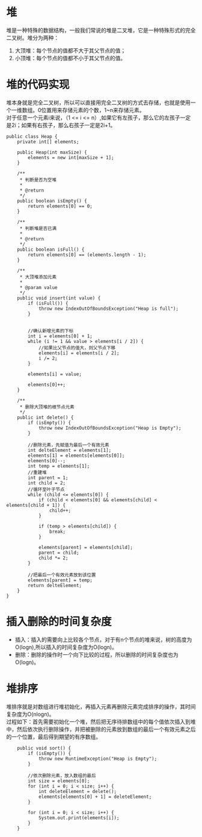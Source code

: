 # 堆 
堆是一种特殊的数据结构，一般我们常说的堆是二叉堆，它是一种特殊形式的完全二叉树。堆分为两种：  
1. 大顶堆：每个节点的值都不大于其父节点的值；  
2. 小顶堆：每个节点的值都不小于其父节点的值。

# 堆的代码实现
堆本身就是完全二叉树，所以可以直接用完全二叉树的方式去存储，也就是使用一个一维数组。0位置用来存储元素的个数，1~n来存储元素。    
对于任意一个元素i来说，（1 <= i <= n）,如果它有左孩子，那么它的左孩子一定是2i；如果有右孩子，那么右孩子一定是2i+1。

	public class Heap {
	    private int[] elements;
	
	    public Heap(int maxSize) {
	        elements = new int[maxSize + 1];
	    }
	
	    /**
	     * 判断是否为空堆
	     *
	     * @return
	     */
	    public boolean isEmpty() {
	        return elements[0] == 0;
	    }
	
	    /**
	     * 判断堆是否已满
	     *
	     * @return
	     */
	    public boolean isFull() {
	        return elements[0] == (elements.length - 1);
	    }
	
	    /**
	     * 大顶堆添加元素
	     *
	     * @param value
	     */
	    public void insert(int value) {
	        if (isFull()) {
	            throw new IndexOutOfBoundsException("Heap is full");
	        }
	
	
	        //确认新增元素的下标
	        int i = elements[0] + 1;
	        while (i != 1 && value > elements[i / 2]) {
	            //如果比父节点的值大，则父节点下移
	            elements[i] = elements[i / 2];
	            i /= 2;
	        }
	
	        elements[i] = value;
	
	        elements[0]++;
	    }
	
	    /**
	     * 删除大顶堆的根节点元素
	     */
	    public int delete() {
	        if (isEmpty()) {
	            throw new IndexOutOfBoundsException("Heap is Empty");
	        }
	
	        //删除元素，先赋值为最后一个有效元素
	        int delteElement = elements[1];
	        elements[1] = elements[elements[0]];
	        elements[0]--;
	        int temp = elements[1];
	        //重建堆
	        int parent = 1;
	        int child = 2;
	        //循环至叶子节点
	        while (child <= elements[0]) {
	            if (child < elements[0] && elements[child] < elements[child + 1]) {
	                child++;
	            }
	
	            if (temp > elements[child]) {
	                break;
	            }
	
	            elements[parent] = elements[child];
	            parent = child;
	            child *= 2;
	        }
	
	        //把最后一个有效元素放到该位置
	        elements[parent] = temp;
	        return delteElement;
	    }
	}

# 插入删除的时间复杂度
- 插入：插入的需要向上比较各个节点，对于有n个节点的堆来说，树的高度为O(logn),所以插入的时间复杂度为O(logn)。
- 删除：删除的操作时一个向下比较的过程，所以删除的时间复杂度也为O(logn)。

# 堆排序
堆排序就是对数组进行堆初始化，再插入元素再删除元素完成排序的操作，其时间复杂度为O(nlogn)。  
过程如下：首先需要初始化一个堆，然后把无序待排数组中的每个值依次插入到堆中，然后依次执行删除操作，并把被删除的元素放到数组的最后一个有效元素之后的一个位置，最后得到期望的有序数组。  

	    public void sort() {
	        if (isEmpty()) {
	            throw new RuntimeException("Heap is Empty");
	        }
	
	        //依次删除元素，放入数组的最后
	        int size = elements[0];
	        for (int i = 0; i < size; i++) {
	            int deleteElement = delete();
	            elements[elements[0] + 1] = deleteElement;
	        }
	
	        for (int i = 0; i < size; i++) {
	            System.out.print(elements[i]);
	        }
	    }